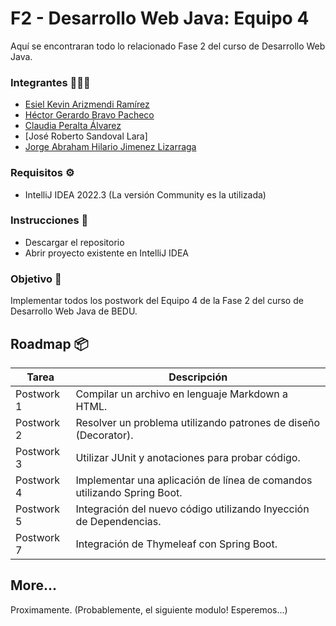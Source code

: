 # F2 - Desarrollo Web Java: Equipo 4
 Aquí se encontraran todo lo relacionado Fase 2 del curso de Desarrollo Web Java.
 
 ### Integrantes 🧑🏻‍💻
 - [Esiel Kevin Arizmendi Ramírez](https://github.com/EsielKar)
 - [Héctor Gerardo Bravo Pacheco](https://github.com/HectorGbravo)
 - [Claudia Peralta Álvarez](https://github.com/clau0812)
 - [José Roberto Sandoval Lara]
 - [Jorge Abraham Hilario Jimenez Lizarraga](https://github.com/carnavalito)
 
### Requisitos ⚙️
- IntelliJ IDEA 2022.3 (La versión Community es la utilizada)

### Instrucciones 🔧
- Descargar el repositorio
- Abrir proyecto existente en IntelliJ IDEA

### Objetivo 🏹
Implementar todos los postwork del Equipo 4 de la Fase 2 del curso de Desarrollo Web Java de BEDU.

## Roadmap 📦

Tarea | Descripción
------------ | -------------
Postwork 1 | Compilar un archivo en lenguaje Markdown a HTML.
Postwork 2 | Resolver un problema utilizando patrones de diseño (Decorator).
Postwork 3 | Utilizar JUnit y anotaciones para probar código.
Postwork 4 | Implementar una aplicación de línea de comandos utilizando Spring Boot.
Postwork 5 | Integración del nuevo código utilizando Inyección de Dependencias.
Postwork 7 | Integración de Thymeleaf con Spring Boot.



## More...
Proximamente. (Probablemente, el siguiente modulo! Esperemos...)
